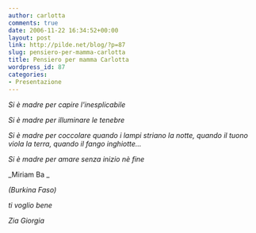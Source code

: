 ```yaml
---
author: carlotta
comments: true
date: 2006-11-22 16:34:52+00:00
layout: post
link: http://pilde.net/blog/?p=87
slug: pensiero-per-mamma-carlotta
title: Pensiero per mamma Carlotta
wordpress_id: 87
categories:
- Presentazione
---
```


_Si è madre per capire l'inesplicabile_

_Si è madre per illuminare le tenebre_

_Si è madre per coccolare quando i lampi striano la notte, quando il tuono viola la terra, quando il fango inghiotte..._

_Si è madre per amare senza inizio nè fine_

_Miriam Ba _

_(Burkina Faso)_

_ti voglio bene_

_Zia Giorgia_
